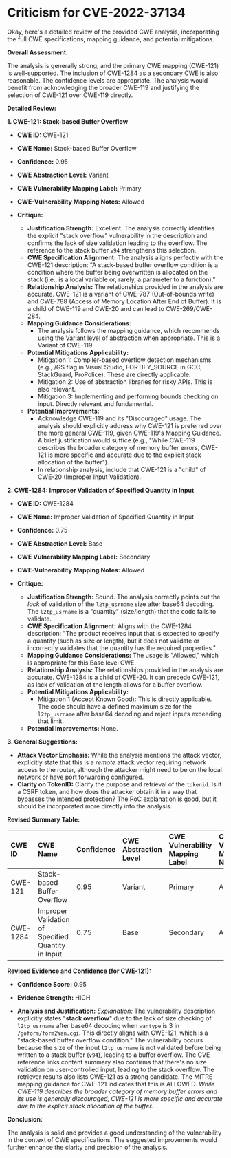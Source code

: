 # Criticism for CVE-2022-37134

Okay, here's a detailed review of the provided CWE analysis, incorporating the full CWE specifications, mapping guidance, and potential mitigations.

**Overall Assessment:**

The analysis is generally strong, and the primary CWE mapping (CWE-121) is well-supported. The inclusion of CWE-1284 as a secondary CWE is also reasonable. The confidence levels are appropriate. The analysis would benefit from acknowledging the broader CWE-119 and justifying the selection of CWE-121 over CWE-119 directly.

**Detailed Review:**

**1. CWE-121: Stack-based Buffer Overflow**

*   **CWE ID:** CWE-121
*   **CWE Name:** Stack-based Buffer Overflow
*   **Confidence:** 0.95
*   **CWE Abstraction Level:** Variant
*   **CWE Vulnerability Mapping Label:** Primary
*   **CWE-Vulnerability Mapping Notes:** Allowed

*   **Critique:**

    *   **Justification Strength:** Excellent. The analysis correctly identifies the explicit "stack overflow" vulnerability in the description and confirms the lack of size validation leading to the overflow. The reference to the stack buffer `v94` strengthens this selection.
    *   **CWE Specification Alignment:**  The analysis aligns perfectly with the CWE-121 description: "A stack-based buffer overflow condition is a condition where the buffer being overwritten is allocated on the stack (i.e., is a local variable or, rarely, a parameter to a function)."
    *  **Relationship Analysis:** The relationships provided in the analysis are accurate. CWE-121 is a variant of CWE-787 (Out-of-bounds write) and CWE-788 (Access of Memory Location After End of Buffer). It is a child of CWE-119 and CWE-20 and can lead to CWE-269/CWE-284.
    *   **Mapping Guidance Considerations:**
        *   The analysis follows the mapping guidance, which recommends using the Variant level of abstraction when appropriate. This is a Variant of CWE-119.
    *   **Potential Mitigations Applicability:**
        * Mitigation 1: Compiler-based overflow detection mechanisms (e.g., /GS flag in Visual Studio, FORTIFY_SOURCE in GCC, StackGuard, ProPolice). These are directly applicable.
        * Mitigation 2: Use of abstraction libraries for risky APIs. This is also relevant.
        * Mitigation 3: Implementing and performing bounds checking on input. Directly relevant and fundamental.
    *   **Potential Improvements:**
        * Acknowledge CWE-119 and its "Discouraged" usage. The analysis should explicitly address why CWE-121 is preferred over the more general CWE-119, given CWE-119's Mapping Guidance. A brief justification would suffice (e.g., "While CWE-119 describes the broader category of memory buffer errors, CWE-121 is more specific and accurate due to the explicit stack allocation of the buffer").
        * In relationship analysis, include that CWE-121 is a "child" of CWE-20 (Improper Input Validation).

**2. CWE-1284: Improper Validation of Specified Quantity in Input**

*   **CWE ID:** CWE-1284
*   **CWE Name:** Improper Validation of Specified Quantity in Input
*   **Confidence:** 0.75
*   **CWE Abstraction Level:** Base
*   **CWE Vulnerability Mapping Label:** Secondary
*   **CWE-Vulnerability Mapping Notes:** Allowed

*   **Critique:**

    *   **Justification Strength:** Sound. The analysis correctly points out the *lack* of validation of the `l2tp_usrname` size after base64 decoding.  The `l2tp_usrname` is a "quantity" (size/length) that the code fails to validate.
    *   **CWE Specification Alignment:** Aligns with the CWE-1284 description: "The product receives input that is expected to specify a quantity (such as size or length), but it does not validate or incorrectly validates that the quantity has the required properties."
    *   **Mapping Guidance Considerations:** The usage is "Allowed," which is appropriate for this Base level CWE.
    *  **Relationship Analysis:** The relationships provided in the analysis are accurate. CWE-1284 is a child of CWE-20. It can precede CWE-121, as lack of validation of the length allows for a buffer overflow.
    *   **Potential Mitigations Applicability:**
        *   Mitigation 1 (Accept Known Good): This is directly applicable.  The code should have a defined maximum size for the `l2tp_usrname` after base64 decoding and reject inputs exceeding that limit.
    *   **Potential Improvements:** None.

**3. General Suggestions:**

*   **Attack Vector Emphasis:** While the analysis mentions the attack vector, explicitly state that this is a *remote* attack vector requiring network access to the router, although the attacker might need to be on the local network or have port forwarding configured.
*   **Clarity on TokenID:**  Clarify the purpose and retrieval of the `tokenid`.  Is it a CSRF token, and how does the attacker obtain it in a way that bypasses the intended protection? The PoC explanation is good, but it should be incorporated more directly into the analysis.

**Revised Summary Table:**

| CWE ID  | CWE Name                                                                     | Confidence | CWE Abstraction Level | CWE Vulnerability Mapping Label | CWE-Vulnerability Mapping Notes |
| :-------- | :--------------------------------------------------------------------------- | :--------- | :-------------------- | :------------------------------ | :------------------------------ |
| CWE-121   | Stack-based Buffer Overflow                                                  | 0.95       | Variant               | Primary                         | Allowed                       |
| CWE-1284  | Improper Validation of Specified Quantity in Input                         | 0.75       | Base                  | Secondary                       | Allowed                       |

**Revised Evidence and Confidence (for CWE-121):**

*   **Confidence Score:** 0.95
*   **Evidence Strength:** HIGH

*   **Analysis and Justification:**
    *Explanation:* The vulnerability description explicitly states "**stack overflow**" due to the lack of size checking of `l2tp_usrname` after base64 decoding when `wantype` is 3 in `/goform/form2Wan.cgi`. This directly aligns with CWE-121, which is a "stack-based buffer overflow condition." The vulnerability occurs because the size of the input `l2tp_usrname` is not validated before being written to a stack buffer (`v94`), leading to a buffer overflow.  The CVE reference links content summary also confirms that there's no size validation on user-controlled input, leading to the stack overflow. The retriever results also lists CWE-121 as a strong candidate. The MITRE mapping guidance for CWE-121 indicates that this is ALLOWED. *While CWE-119 describes the broader category of memory buffer errors and its use is generally discouraged, CWE-121 is more specific and accurate due to the explicit stack allocation of the buffer.*

**Conclusion:**

The analysis is solid and provides a good understanding of the vulnerability in the context of CWE specifications. The suggested improvements would further enhance the clarity and precision of the analysis.